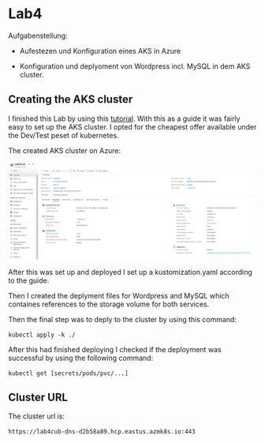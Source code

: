 # Lab4

Aufgabenstellung:

- Aufestezen und Konfiguration eines AKS in Azure

- Konfiguration und deplyoment von Wordpress incl. MySQL in dem AKS cluster. 


## Creating the AKS cluster

I finished this Lab by using this [tutorial](https://learn.microsoft.com/en-us/azure/aks/tutorial-kubernetes-prepare-app). With this as a guide it was fairly easy to set up the AKS cluster. I opted for the cheapest offer available under the Dev/Test peset of kubernetes. 

The created AKS cluster on Azure:

![AKS cluster](aksCluster_screen.png)

After this was set up and deployed I set up a kustomization.yaml according to the guide. 

Then I created the deplyment files for Wordpress and MySQL which containes references to the storage volume for both services.

Then the final step was to deply to the cluster by using this command:

```
kubectl apply -k ./
```

After this had finished deploying I checked if the deployment was successful by using the following command:

```
kubectl get [secrets/pods/pvc/...]
```


## Cluster URL
The cluster url is:
```
https://lab4cub-dns-d2b58a89.hcp.eastus.azmk8s.io:443
```
